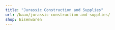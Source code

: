 ```yaml
---
title: "Jurassic Construction and Supplies"
url: /baao/jurassic-construction-and-supplies/
shop: Eisenwaren
---
```

